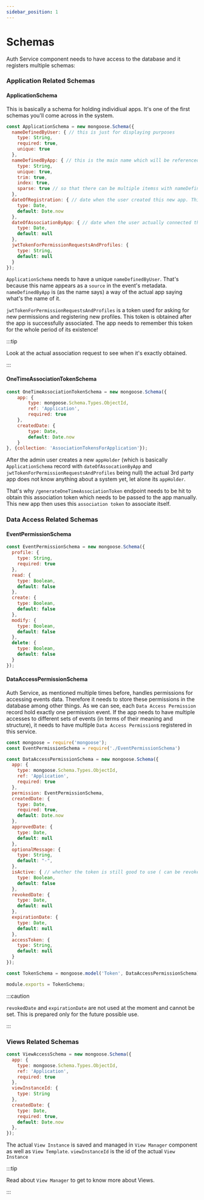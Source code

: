 ```yaml
---
sidebar_position: 1
---
```


# Schemas

Auth Service component needs to have access to the database and it registers multiple schemas:

### Application Related Schemas

#### ApplicationSchema

This is basically a schema for holding individiual apps. It's one of the first schemas you'll come across in the system.

```js title="ApplicationSchema.js"
const ApplicationSchema = new mongoose.Schema({
  nameDefinedByUser: { // this is just for displaying purposes
    type: String,
    required: true,
    unique: true
  },
  nameDefinedByApp: { // this is the main name which will be referenced in profiles and events
    type: String,
    unique: true,
    trim: true,
    index: true,
    sparse: true // so that there can be multiple itemss with nameDefinedByApp set to null
  },
  dateOfRegistration: { // date when the user created this new app. This is not date when the actual app associated itself with this
    type: Date,
    default: Date.now
  },
  dateOfAssociationByApp: { // date when the user actually connected the actual app with this
    type: Date,
    default: null
  },
  jwtTokenForPermissionRequestsAndProfiles: {
    type: String,
    default: null
  }
});
```

`ApplicationSchema` needs to have a unique `nameDefinedByUser`. That's because this name appears as a `source` in the event's metadata. `nameDefinedByApp` is (as the name says) a way of the actual app saying what's the name of it.

`jwtTokenForPermissionRequestsAndProfiles` is a token used for asking for new permissions and registering new profiles. This token is obtained after the app is successfully associated. The app needs to remember this token for the whole period of its existence!

:::tip

Look at the actual association request to see when it's exactly obtained.

:::

#### OneTimeAssociationTokenSchema

```js title="OneTimeAssociationTokenSchema.js"
const OneTimeAssociationTokenSchema = new mongoose.Schema({
    app: {
        type: mongoose.Schema.Types.ObjectId,
        ref: 'Application',
        required: true
    },
    createdDate: {
        type: Date,
        default: Date.now
    }
}, {collection: 'AssociationTokensForApplication'});
```

After the admin user creates a new `appHolder` (which is basically `ApplicationSchema` record with `dateOfAssocationByApp` and `jwtTokenForPermissionRequestsAndProfiles` being null) the actual 3rd party app does not know anything about a system yet, let alone its `appHolder`.

That's why `/generateOneTimeAssociationToken` endpoint needs to be hit to obtain this association token which needs to be passed to the app manually. This new app then uses this `association token` to associate itself.

### Data Access Related Schemas

#### EventPermissionSchema

```js title="EventPermissionSchema.js"
const EventPermissionSchema = new mongoose.Schema({
  profile: {
    type: String,
    required: true
  },
  read: {
    type: Boolean,
    default: false
  },
  create: {
    type: Boolean,
    default: false
  },
  modify: {
    type: Boolean,
    default: false
  },
  delete: {
    type: Boolean,
    default: false
  }
});
```

#### DataAccessPermissionSchema

Auth Service, as mentioned multiple times before, handles permissions for accessing events data. Therefore it needs to store these permissions in the database among other things. As we can see, each `Data Access Permission` record hold exactly one permission event. If the app needs to have multiple accesses to different sets of events (in terms of their meaning and structure), it needs to have multiple `Data Access Permission`s registered in this service.

```js title="DataAccessPermissionSchema.js"
const mongoose = require('mongoose');
const EventPermissionSchema = require('./EventPermissionSchema')

const DataAccessPermissionSchema = new mongoose.Schema({
  app: {
    type: mongoose.Schema.Types.ObjectId,
    ref: 'Application',
    required: true
  },
  permission: EventPermissionSchema,
  createdDate: {
    type: Date,
    required: true,
    default: Date.now
  },
  approvedDate: {
    type: Date,
    default: null
  },
  optionalMessage: {
    type: String,
    default: "-",
  },
  isActive: { // whether the token is still good to use ( can be revoked from the admin user interface )
    type: Boolean,
    default: false
  },
  revokedDate: {
    type: Date,
    default: null
  },
  expirationDate: {
    type: Date,
    default: null
  },
  accessToken: {
    type: String,
    default: null
  }
});

const TokenSchema = mongoose.model('Token', DataAccessPermissionSchema);

module.exports = TokenSchema;

```

:::caution

`revokedDate` and `expirationDate` are not used at the moment and cannot be set. This is prepared only for the future possible use.

:::

### Views Related Schemas

```js title="ViewAccessSchema.js"
const ViewAccessSchema = new mongoose.Schema({
  app: {
    type: mongoose.Schema.Types.ObjectId,
    ref: 'Application',
    required: true
  },
  viewInstanceId: {
    type: String
  },
  createdDate: {
    type: Date,
    required: true,
    default: Date.now
  },
});
```

The actual `View Instance` is saved and managed in `View Manager` component as well as `View Template`. 
`viewInstanceId` is the id of the actual `View Instance` 

:::tip

Read about `View Manager` to get to know more about Views.

:::